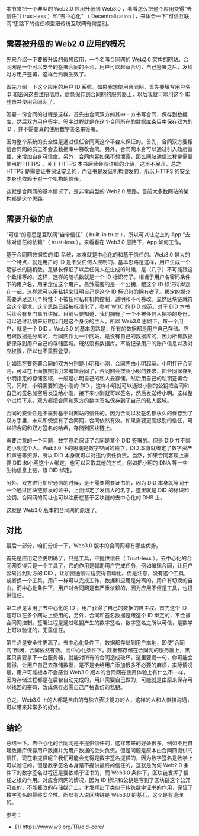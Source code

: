 本节来把一个典型的 Web2.0 应用升级到 Web3.0 ，看看怎么把这个应用变得”去信任“（ trust-less ）和”去中心化“ （ Decentralization ），来体会一下”可信互联网“思路下的信任模型跟传统互联网有何差别。

## 需要被升级的 Web2.0 应用的概况

先来介绍一下要被升级的假想应用，一个名叫合同网的 Web2.0 架构的网站。合同网是一个可以安全的签署合同的平台，用户可以起草合约，自己签署之后，发给对方用户签署，这样合约就生效了。

首先介绍一下这个应用的用户 ID 系统。如果我想使用合同网，首先要填写用户名 ID 和密码这些注册信息，信息保存到合同网的服务器上，以后我就可以用这个 ID 登录并使用合同网了。

签署一份合同的过程是这样。首先由合同双方的其中一方书写合同，保存到数据库，然后双方用户签字。签字过程就是在这个合同所在的数据库条目中保存双方的 ID ，并不需要真的使用数字签名来签署。

因为整个系统的安全性是通过信任合同网这个平台来保证的。首先，合同双方要相信合同网的员工不会去数据库中篡改合同。另外，合同网本身可以通过引入政府监督，来增加自身可信度。另外，合同内容如果不想泄露，那么网站通信过程是需要使用的 HTTPS ，关于 HTTPS 本书后续会有详细的介绍，这里不展开，总之 HTTPS 是需要证书保证安全的，而证书是发证机构颁发的，所以 HTTPS 的安全本身也依赖于对一个机构的信任。

这就是合同网的基本情况了，是非常典型的 Web2.0 思路，目前大多数网站的架构都是这个思路。

## 需要升级的点

”可信“的意思是互联网“自带信任”（ built-in trust ），所以可以让之上的 App “去除对信任的依赖”（ trust-less ）。来看看在 Web3.0 思路下，App 如何工作。

基于合同网数据库的 ID 系统，本身就是中心化的和基于信任的。Web3.0 最大的一个特点，就是用户的 ID 是不受任何人控制的。基本思路是这样，用户生成一个足够长的随机数，足够长保证了以后任何人在生成的时候，是（几乎）不可能跟这个数相等的。这样，这样的随机数就是一个 ID 标识符了。相当于用户名密码条件下的用户名，用来定位这个用户。另外需要的是一个公钥，跟这个 ID 标识符绑定在一起。这样就可以用私钥来证明自己是这个 ID 标识符的拥有者了。绑定的媒介需要满足这几个特性：不被任何私有机构控制，透明和不可篡改。显然区块链就符合这个要求。这个思路已经被标准化了，参考 W3C 的 DID 规范。对于 DID 本书后续会有专门章节讲解。目前只要知道，我们拥有了一个不被任何人把持的身份，可以通过私钥来证明我们是这个身份的主人。所以 Web3.0 思路下，每一个用户，就是一个 DID 。Web3.0 的基本思路是，所有的数据都是用户自己存储。应用跟数据是分离的，合同网作为一个网站，是没有自己的数据库的，因为所有数据都保存到用户自己的存储区域。既然没有数据库，不能记录用户的账户信息以及对应权限，所以也不需要登录。

比如现在要签署合同的双方分别是小明和小刚，合同先由小明起草。小明打开合同网，可以在上面按照指引来编辑合同了，合同网会按照小明的要求，把合同保存到小明指定的存储区域，一般是小明自己的私人云存储，然后用自己的私钥签署合同。同时，小明需要知道小刚的 DID ，这样小明就可以通过小刚的公钥把合同和自己的签名加密后发送给小刚，接下来小刚就可以签名，然后发送给小明。这样整个过程下来，双方都把合同和双方的数字签名保存到了自己的私人区域。

合同的安全性是不需要基于对网站的信任的。因为合同以及签名都永久的保存到了双方手里，未来即使没有了合同网，合同依然有效。如果需要更高级别的信任，可以把合同和双方签名的哈希，存储到区块链上。

需要注意的一个问题，数字签名保证了合同是某个 DID 签署的。但是 DID 并不绑定小明这个人。Web3.0 下的思潮是数字空间的独立，DID 本身就绑定了数字资产和声誉等资源，所以 DID 本身就可以对违约责任负责。当然，如果合同客观上需要 DID 和小明这个人绑定，也可以采取其他的方式，例如把小明的 DNA 等一些生物信息上链，跟 DID 绑定。

另外，双方进行加密通信的时候，是不需要需要证书的，因为 DID 本身就等同于一个通过区块链颁发的证书，上面绑定了发信人的名字，这里就是 DID 的标识和公钥。合同网的网址也可以注册在基于区块链的去中心化的 DNS 上。

这就是 Web3.0 版本的合同网的原理了。

## 对比

最后一部分，咱们分析一下，Web3.0 版本的合同网都有哪些优势。

首先是应用定位更明确了，只是工具，不提供信任（ Trust-less ）。去中心化的合同网变得只是一个工具了，它的作用是辅助用户完成任务，例如编辑合同，让用户容易找到对方的 DID ，让加密通信过程变得自动化。但是注意，没有这个工具，或者换一个工具，用户一样可以完成工作，数据和应用是分离的，用户有切换的自由。而中心化条件下，用户对合同网是有严重依赖的，因为应用不但是工具，也提供信任。

第二点是采用了去中心化的 ID ，用户获得了自己的数据的自主权。首先这个 ID 是可以在多个网站上使用的，另外，合同和签名数据是跟这个 ID 绑定的，不会被合同网控制。签署过程是通过私钥产生的数字签名，数字签名之所以可信，是数学上可以验证的，无需信任。

第三点是安全性更高了。去中心化条件下，数据都存储到用户本地，即使”合同网“倒闭，合同依然有效。而中心化条件下，数据都存储在合同网的服务器上，黑客只需要拿下一台服务器，就能对所有的合同造成破坏。这里要提一句，你可能会觉得，让用户自己去存储数据，是不是会给用户添加很多不必要的麻烦，实际情况是，用户可能根本不会感觉 Web3.0 版本的合同网在使用体验上有什么不一样，因为存储过程都是在后台自动完成的，用户需要自己做的，可能就是由原来保存可以找回的密码，改成保存必需自己严格备份的私钥。

总之，Web3.0 上的人都是自由的有独立表决能力的人，这样的人和人直接沟通，可以带来非常多的好处。

## 结论

总结一下。去中心化的合同网是不提供信任的，这样带来的好处很多，例如不用自建数据库保存用户数据并为用户数据的丢失负责。但是问题是原本由合同网提供的信任，现在谁提供呢？我们可能会觉得是数字签名提供的，因为数字签名是数学上可以验证的，但是数字签名本身是不提供最终的信任的，这就是为何 Web2.0 条件下的数字签名过程还是要依赖于证书的，而 Web3.0 条件下，区块链发挥了信任之根的作用。对应合同网的情况，因为 ID 标识和公钥是写到了区块链这个公开可查的，不能篡改的存储媒介上，才发挥出了类似于传统数字证书的作用，保证了数字签名的最终安全性。所以有人说区块链是 Web3.0 的基石，这个是有道理的。

参考：

- [1] https://www.w3.org/TR/did-core/
